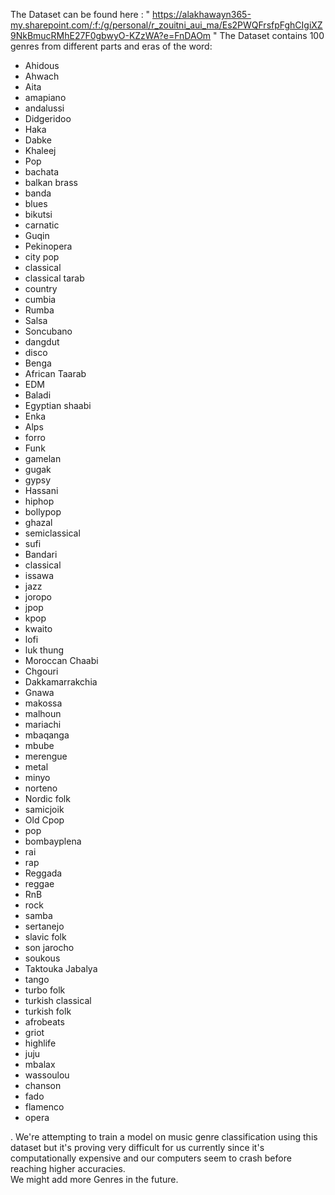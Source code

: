 The Dataset can be found here : " https://alakhawayn365-my.sharepoint.com/:f:/g/personal/r_zouitni_aui_ma/Es2PWQFrsfpFghCIgiXZ9NkBmucRMhE27F0gbwyO-KZzWA?e=FnDAOm "
The Dataset contains 100 genres from different parts and eras of the word:   
- Ahidous
- Ahwach
- Aita
- amapiano
- andalussi
- Didgeridoo
- Haka
- Dabke
- Khaleej
- Pop
- bachata
- balkan brass
- banda
- blues
- bikutsi
- carnatic
- Guqin
- Pekinopera
- city pop
- classical
- classical tarab
- country
- cumbia
- Rumba
- Salsa
- Soncubano
- dangdut
- disco
- Benga
- African Taarab
- EDM
- Baladi
- Egyptian shaabi
- Enka
- Alps
- forro
- Funk
- gamelan
- gugak
- gypsy
- Hassani
- hiphop
- bollypop
- ghazal
- semiclassical
- sufi
- Bandari
- classical
- issawa
- jazz
- joropo
- jpop
- kpop
- kwaito
- lofi
- luk thung
- Moroccan Chaabi
- Chgouri
- Dakkamarrakchia
- Gnawa
- makossa
- malhoun
- mariachi
- mbaqanga
- mbube
- merengue
- metal
- minyo
- norteno
- Nordic folk
- samicjoik
- Old Cpop
- pop
- bombayplena
- rai
- rap
- Reggada
- reggae
- RnB
- rock
- samba
- sertanejo
- slavic folk
- son jarocho
- soukous
- Taktouka Jabalya
- tango
- turbo folk
- turkish classical
- turkish folk
- afrobeats
- griot
- highlife
- juju
- mbalax
- wassoulou
- chanson
- fado
- flamenco
- opera

.
We're attempting to train a model on music genre classification using this dataset but it's proving very difficult for us currently since it's computationally expensive and our computers seem to crash before reaching higher accuracies.  
We might add more Genres in the future.
